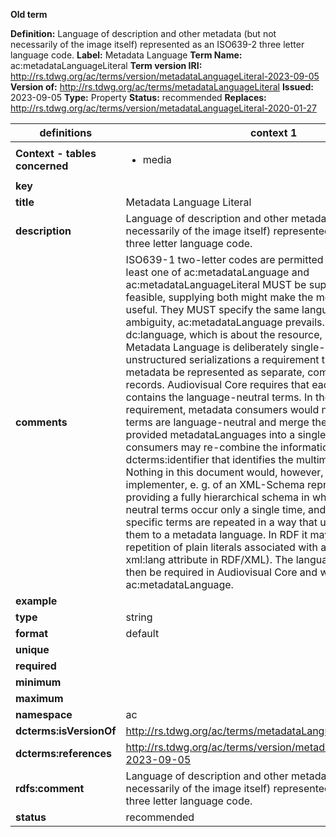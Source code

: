 **Old term**

**Definition:** Language of description and other metadata (but not necessarily of the image itself) represented as an ISO639-2 three letter language code.
**Label:** Metadata Language
**Term Name:** ac:metadataLanguageLiteral
**Term version IRI:** http://rs.tdwg.org/ac/terms/version/metadataLanguageLiteral-2023-09-05
**Version of:** http://rs.tdwg.org/ac/terms/metadataLanguageLiteral
**Issued:** 2023-09-05
**Type:** Property
**Status:** recommended
**Replaces:** http://rs.tdwg.org/ac/terms/version/metadataLanguageLiteral-2020-01-27


| definitions | context 1 |
|-|-|
| **Context - tables concerned** | <ul><li>media</li></ul> |
| **key** |  |
| **title** | Metadata Language Literal |
| **description** | Language of description and other metadata (but not necessarily of the image itself) represented as an ISO639-2 three letter language code. |
| **comments** | ISO639-1 two-letter codes are permitted but deprecated. At least one of ac:metadataLanguage and ac:metadataLanguageLiteral MUST be supplied but, when feasible, supplying both might make the metadata more widely useful. They MUST specify the same language. In case of ambiguity, ac:metadataLanguage prevails. This is NOT dc:language, which is about the resource, not the metadata. Metadata Language is deliberately single-valued, imposing on unstructured serializations a requirement that multi-lingual metadata be represented as separate, complete, metadata records. Audiovisual Core requires that each record also contains the language-neutral terms. In the absence of this requirement, metadata consumers would need to know which terms are language-neutral and merge these terms from all provided metadataLanguages into a single record. Metadata consumers may re-combine the information based on the dcterms:identifier that identifies the multimedia resource. Nothing in this document would, however, prevent an implementer, e. g. of an XML-Schema representation, from providing a fully hierarchical schema in which language neutral terms occur only a single time, and only the language-specific terms are repeated in a way that unambigously relates them to a metadata language. In RDF it may be a simple repetition of plain literals associated with a language (e.g., xml:lang attribute in RDF/XML). The language attribute would then be required in Audiovisual Core and would replace ac:metadataLanguage. |
| **example** |  |
| **type** | string |
| **format** | default |
| **unique** |  |
| **required** |  |
| **minimum** |  |
| **maximum** |  |
| **namespace** | ac |
| **dcterms:isVersionOf** | http://rs.tdwg.org/ac/terms/metadataLanguageLiteral |
| **dcterms:references** | http://rs.tdwg.org/ac/terms/version/metadataLanguageLiteral-2023-09-05 |
| **rdfs:comment** | Language of description and other metadata (but not necessarily of the image itself) represented as an ISO639-2 three letter language code. |
| **status** | recommended |
